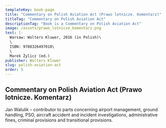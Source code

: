```yaml
---
templateKey: book-page
title: "Commentary on Polish Aviation Act (Prawo lotnicze. Komentarz)"
titleTag: "Commentary on Polish Aviation Act"
descriptionTag: "Book is a Commentary on Polish Aviation Act"
image: /assets/prawo_lotnicze_komentarz.png
text: |-
  Warsaw: Wolters Kluwer, 2016 (in Polish)\
  \
  ISBN: 9788326497018\
  \
  Marek Żylicz (ed.)
publisher: Wolters Kluwer
slug: polish-aviation-act
order: 5
---
```


## Commentary on Polish Aviation Act (Prawo lotnicze. Komentarz)

Jan Walulik – contributor to parts concerning airport management, ground handling, PSO, aircraft accident and incident investigations, administrative fines, criminal provisions and transitional provisions.
